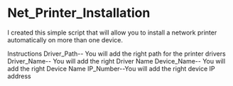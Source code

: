 # Net_Printer_Installation
I created this simple script that will allow you to install a network printer automatically on more than one device.  

Instructions 
Driver_Path-- You will add the right path for the printer drivers 
Driver_Name-- You will add the right Driver Name
Device_Name-- You will add the right Device Name 
IP_Number--You will add the right device IP address 
